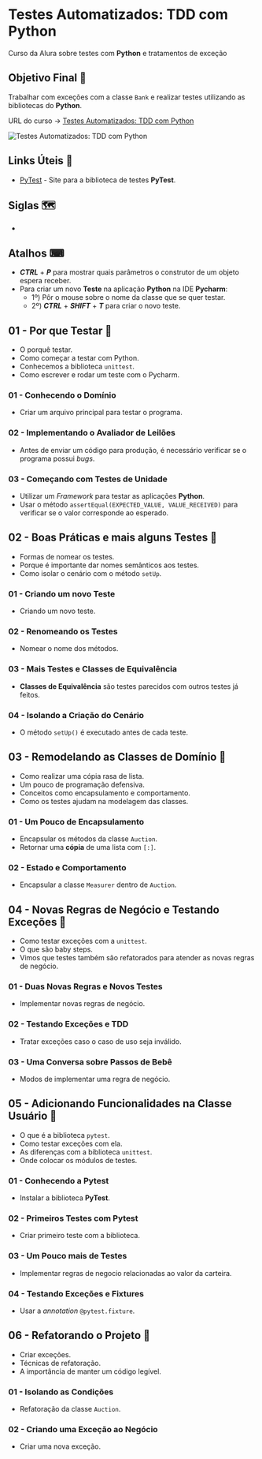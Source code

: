 # Testes Automatizados: TDD com Python

Curso da Alura sobre testes com **Python** e tratamentos de exceção

## Objetivo Final &#x1F3AF;

Trabalhar com exceções com a classe `Bank` e realizar testes utilizando as bibliotecas do **Python**.

URL do curso -> [Testes Automatizados: TDD com Python](https://cursos.alura.com.br/course/tdd-com-python)

![Testes Automatizados: TDD com Python](https://www.alura.com.br/assets/api/share/curso-tdd-com-python.png)

## Links Úteis &#x1F517;
* [PyTest](https://docs.pytest.org) - Site para a biblioteca de testes **PyTest**.

## Siglas &#x1F5FA;
*

## Atalhos &#x2328;
* ***CTRL*** + ***P*** para mostrar quais parâmetros o construtor de um objeto espera receber.
* Para criar um novo **Teste** na aplicação **Python** na IDE **Pycharm**:
    * 1º) Pôr o mouse sobre o nome da classe que se quer testar.
    * 2º) ***CTRL*** + ***SHIFT*** + ***T*** para criar o novo teste.

## 01 - Por que Testar &#x1F516;
* O porquê testar.
* Como começar a testar com Python.
* Conhecemos a biblioteca `unittest`.
* Como escrever e rodar um teste com o Pycharm.

### 01 - Conhecendo o Domínio
* Criar um arquivo principal para testar o programa.

### 02 - Implementando o Avaliador de Leilões
* Antes de enviar um código para produção, é necessário verificar se o programa possui *bugs*.

### 03 - Começando com Testes de Unidade
* Utilizar um *Framework* para testar as aplicações **Python**.
* Usar o método `assertEqual(EXPECTED_VALUE, VALUE_RECEIVED)` para verificar se o valor corresponde ao esperado.

## 02 - Boas Práticas e mais alguns Testes &#x1F516;
* Formas de nomear os testes.
* Porque é importante dar nomes semânticos aos testes.
* Como isolar o cenário com o método `setUp`.

### 01 - Criando um novo Teste
* Criando um novo teste.

### 02 - Renomeando os Testes
* Nomear o nome dos métodos.

### 03 - Mais Testes e Classes de Equivalência
* **Classes de Equivalência** são testes parecidos com outros testes já feitos.

### 04 - Isolando a Criação do Cenário
* O método `setUp()` é executado antes de cada teste.

## 03 - Remodelando as Classes de Domínio &#x1F516;
* Como realizar uma cópia rasa de lista.
* Um pouco de programação defensiva.
* Conceitos como encapsulamento e comportamento.
* Como os testes ajudam na modelagem das classes.

### 01 - Um Pouco de Encapsulamento
* Encapsular os métodos da classe `Auction`.
* Retornar uma **cópia** de uma lista com `[:]`.

### 02 - Estado e Comportamento
* Encapsular a classe `Measurer` dentro de `Auction`.

## 04 - Novas Regras de Negócio e Testando Exceções &#x1F516;
* Como testar exceções com a `unittest`.
* O que são baby steps.
* Vimos que testes também são refatorados para atender as novas regras de negócio.

### 01 - Duas Novas Regras e Novos Testes
* Implementar novas regras de negócio.

### 02 - Testando Exceções e TDD
* Tratar exceções caso o caso de uso seja inválido.

### 03 - Uma Conversa sobre Passos de Bebê
* Modos de implementar uma regra de negócio.

## 05 - Adicionando Funcionalidades na Classe Usuário &#x1F516;
* O que é a biblioteca `pytest`.
* Como testar exceções com ela.
* As diferenças com a biblioteca `unittest`.
* Onde colocar os módulos de testes.

### 01 - Conhecendo a Pytest
* Instalar a biblioteca **PyTest**.

### 02 - Primeiros Testes com Pytest
* Criar primeiro teste com a biblioteca.

### 03 - Um Pouco mais de Testes
* Implementar regras de negocio relacionadas ao valor da carteira.

### 04 - Testando Exceções e Fixtures
* Usar a *annotation* `@pytest.fixture`.

## 06 - Refatorando o Projeto &#x1F516;
* Criar exceções.
* Técnicas de refatoração.
* A importância de manter um código legível.

### 01 - Isolando as Condições
* Refatoração da classe `Auction`.

### 02 - Criando uma Exceção ao Negócio
* Criar uma nova exceção.